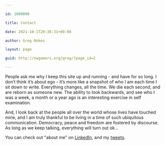 ```yaml
---

id: 1000000

title: Contact

date: 2021-10-1T20:36:31+00:00

author: Greg Nokes

layout: page

guid: http://nwgamers.org/greg/?page_id=2

---
```


People ask me why I keep this site up and running - and have for so long. I don’t think it’s about ego - it’s more like a snapshot of who I am each time I sit down to write. Everything changes, all the time. We die each second, and are reborn as someone new. The ability to look backwards, and see who I was a week, a month or a year ago is an interesting exercise in self examination.

And, I look back at the people all over the world whose lives have touched mine, and I am truly thankful to be living in a time of such ubiquitous communication. Democracy, peace and freedom are fostered by discourse. As long as we keep talking, everything will turn out ok…  

You can check out "about me" on <a href="http://www.linkedin.com/in/gregnokes/">LinkedIn</a>, and my <a href="https://twitter.com/tsykoduk">tweets</a>.


